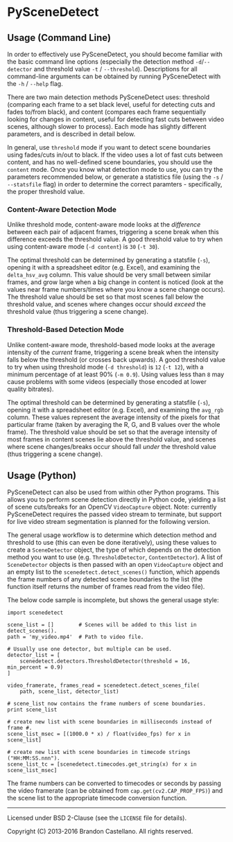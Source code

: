 
PySceneDetect
==========================================================

Usage (Command Line)
----------------------------------------------------------

In order to effectively use PySceneDetect, you should become familiar with the basic command line options (especially the detection method `-d`/`--detector` and threshold value `-t` / `--threshold`).  Descriptions for all command-line arguments can be obtained by running PySceneDetect with the `-h` / `--help` flag.

There are two main detection methods PySceneDetect uses: threshold (comparing each frame to a set black level, useful for detecting cuts and fades to/from black), and content (compares each frame sequentially looking for changes in content, useful for detecting fast cuts between video scenes, although slower to process).  Each mode has slightly different parameters, and is described in detail below.

In general, use `threshold` mode if you want to detect scene boundaries using fades/cuts in/out to black.  If the video uses a lot of fast cuts between content, and has no well-defined scene boundaries, you should use the `content` mode.  Once you know what detection mode to use, you can try the parameters recommended below, or generate a statistics file (using the `-s` / `--statsfile` flag) in order to determine the correct paramters - specifically, the proper threshold value.

### Content-Aware Detection Mode

Unlike threshold mode, content-aware mode looks at the *difference* between each pair of adjacent frames, triggering a scene break when this difference exceeds the threshold value.  A good threshold value to try when using content-aware mode (`-d content`) is `30` (`-t 30`).

The optimal threshold can be determined by generating a statsfile (`-s`), opening it with a spreadsheet editor (e.g. Excel), and examining the `delta_hsv_avg` column.  This value should be very small between similar frames, and grow large when a big change in content is noticed (look at the values near frame numbers/times where you know a scene change occurs).  The threshold value should be set so that most scenes fall below the threshold value, and scenes where changes occur should *exceed* the threshold value (thus triggering a scene change).  

### Threshold-Based Detection Mode

Unlike content-aware mode, threshold-based mode looks at the average intensity of the *current* frame, triggering a scene break when the intensity falls below the threshold (or crosses back upwards).  A good threshold value to try when using threshold mode (`-d threshold`) is `12` (`-t 12`), with a minimum percentage of at least 90% (`-m 0.9`).  Using values less than `8` may cause problems with some videos (especially those encoded at lower quality bitrates).

The optimal threshold can be determined by generating a statsfile (`-s`), opening it with a spreadsheet editor (e.g. Excel), and examining the `avg_rgb` column.  These values represent the average intensity of the pixels for that particular frame (taken by averaging the R, G, and B values over the whole frame).  The threshold value should be set so that the average intensity of most frames in content scenes lie above the threshold value, and scenes where scene changes/breaks occur should fall *under* the threshold value (thus triggering a scene change).


Usage (Python)
----------------------------------------------------------

PySceneDetect can also be used from within other Python programs.  This allows you to perform scene detection directly in Python code, yielding a list of scene cuts/breaks for an OpenCV `VideoCapture` object.  Note: currently PySceneDetect requires the passed video stream to terminate, but support for live video stream segmentation is planned for the following version.

The general usage workflow is to determine which detection method and threshold to use (this can even be done iteratively), using these values to create a `SceneDetector` object, the type of which depends on the detection method you want to use (e.g. `ThresholdDetector`, `ContentDetector`).  A list of `SceneDetector` objects is then passed with an open `VideoCapture` object and an empty list to the `scenedetect.detect_scenes()` function, which appends the frame numbers of any detected scene boundaries to the list (the function itself returns the number of frames read from the video file).

The below code sample is incomplete, but shows the general usage style:

    import scenedetect

    scene_list = []        # Scenes will be added to this list in detect_scenes().
    path = 'my_video.mp4'  # Path to video file.

    # Usually use one detector, but multiple can be used.
    detector_list = [
    	scenedetect.detectors.ThresholdDetector(threshold = 16, min_percent = 0.9)
	]

    video_framerate, frames_read = scenedetect.detect_scenes_file(
        path, scene_list, detector_list)

    # scene_list now contains the frame numbers of scene boundaries.
    print scene_list

    # create new list with scene boundaries in milliseconds instead of frame #.
    scene_list_msec = [(1000.0 * x) / float(video_fps) for x in scene_list]

    # create new list with scene boundaries in timecode strings ("HH:MM:SS.nnn").
    scene_list_tc = [scenedetect.timecodes.get_string(x) for x in scene_list_msec]



The frame numbers can be converted to timecodes or seconds by passing the video framerate (can be obtained from `cap.get(cv2.CAP_PROP_FPS)`) and the scene list to the appropriate timecode conversion function.


----------------------------------------------------------

Licensed under BSD 2-Clause (see the `LICENSE` file for details).

Copyright (C) 2013-2016 Brandon Castellano.
All rights reserved.
